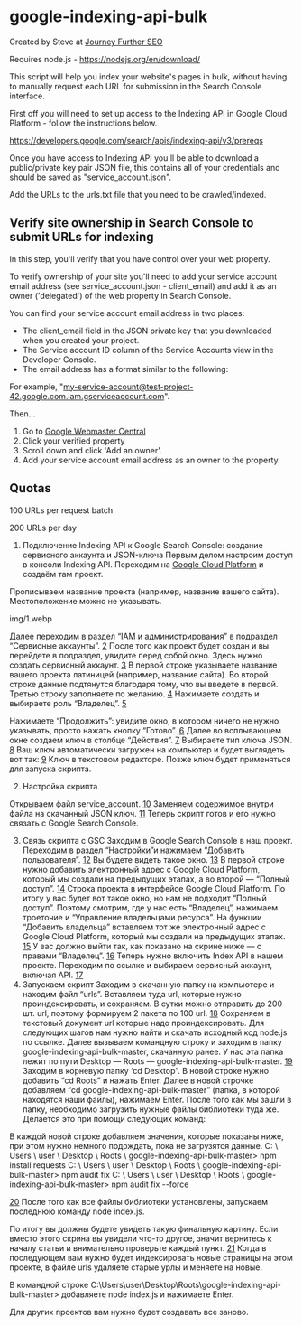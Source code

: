 # google-indexing-api-bulk

Created by Steve at [Journey Further SEO](https://www.journeyfurther.com/)

Requires node.js - https://nodejs.org/en/download/

This script will help you index your website's pages in bulk, without having to manually request each URL for submission in the Search Console interface.

First off you will need to set up access to the Indexing API in Google Cloud Platform - follow the instructions below.

https://developers.google.com/search/apis/indexing-api/v3/prereqs

Once you have access to Indexing API you'll be able to download a public/private key pair JSON file, this contains all of your credentials and should be saved as "service_account.json".

Add the URLs to the urls.txt file that you need to be crawled/indexed.


## Verify site ownership in Search Console to submit URLs for indexing
In this step, you'll verify that you have control over your web property.

To verify ownership of your site you'll need to add your service account email address (see service_account.json - client_email) and add it as an owner ('delegated') of the web property in Search Console.

You can find your service account email address in two places:
- The client_email field in the JSON private key that you downloaded when you created your project.
- The Service account ID column of the Service Accounts view in the Developer Console.
- The email address has a format similar to the following:

For example, "my-service-account@test-project-42.google.com.iam.gserviceaccount.com".

Then...

1. Go to [Google Webmaster Central](https://www.google.com/webmasters/verification/home)
2. Click your verified property
3. Scroll down and click 'Add an owner'.
4. Add your service account email address as an owner to the property.


## Quotas

100 URLs per request batch

200 URLs per day

1. Подключение Indexing API к Google Search Console: создание сервисного аккаунта и JSON-ключа
Первым делом настроим доступ в консоли Indexing API. Переходим на [Google Cloud Platform](https://console.cloud.google.com/welcome?organizationId=0&supportedpurview=project) и создаём там проект.

Прописываем название проекта (например, название вашего сайта). Местоположение можно не указывать.

img/1.webp

Далее переходим в раздел “IAM и администрирования” в подраздел “Сервисные аккаунты”.
[2](img/2.webp)
После того как проект будет создан и вы перейдете в подраздел, увидите перед собой окно. Здесь нужно создать сервисный аккаунт.
[3](img/3.webp)
В первой строке указываете название вашего проекта латиницей (например, название сайта). Во второй строке данные подтянутся благодаря тому, что вы введете в первой. Третью строку заполняете по желанию.
[4](img/4.webp)
Нажимаете создать и выбираете роль “Владелец”.
[5](img/5.webp)

Нажимаете “Продолжить”: увидите окно, в котором ничего не нужно указывать, просто нажать кнопку “Готово”.
[6](img/6.webp)
Далее во всплывающем окне создаем ключ в столбце “Действия”.
[7](img/7.webp)
Выбираете тип ключа JSON.
[8](img/8.webp)
Ваш ключ автоматически загружен на компьютер и будет выглядеть вот так:
[9](img/9.webp)
Ключ в текстовом редакторе.
Позже ключ будет применяться для запуска скрипта.

2. Настройка скрипта

Открываем файл service_account.
[10](img/10.webp)
Заменяем содержимое внутри файла на скачанный JSON ключ.
[11](img/11.webp)
Теперь скрипт готов и его нужно связать с Google Search Console.

3. Связь скрипта с GSC
Заходим в Google Search Console в наш проект.
Переходим в раздел “Настройки”и нажимаем “Добавить пользователя”.
[12](img/12.webp)
Вы будете видеть такое окно.
[13](img/13.webp)
В первой строке нужно добавить электронный адрес с Google Cloud Platform, который мы создали на предыдущих этапах, а во второй — “Полный доступ”.
[14](img/14.webp)
Строка проекта в интерфейсе Google Cloud Platform.
По итогу у вас будет вот такое окно, но нам не подходит “Полный доступ”. Поэтому смотрим, где у нас есть “Владелец”, нажимаем троеточие и “Управление владельцами ресурса”. На функции “Добавить владельца” вставляем тот же электронный адрес с Google Cloud Platform, который мы создали на предыдущих этапах.
[15](img/15.webp)
У вас должно выйти так, как показано на скрине ниже — с правами “Владелец”.
[16](img/16.webp)
Теперь нужно включить Index API в нашем проекте. Переходим по ссылке и выбираем сервисный аккаунт, включая API.
[17](img/17.webp)
4. Запускаем скрипт
Заходим в скачанную папку на компьютере и находим файл “urls”. Вставляем туда url, которые нужно проиндексировать, и сохраняем. В сутки можно отправить до 200 шт. url, поэтому формируем 2 пакета по 100 url.
[18](img/18.webp)
Сохраняем в текстовый документ url которые надо проиндексировать.
Для следующих шагов нам нужно найти и скачать исходный код node.js по ссылке.
Далее вызываем командную строку и заходим в папку google-indexing-api-bulk-master, скачанную ранее. У нас эта папка лежит по пути Desktop — Roots — google-indexing-api-bulk-master.
[19](img/19.webp)
Заходим в корневую папку ‘cd Desktop”.
В новой строке нужно добавить “cd Roots” и нажать Enter.
Далее в новой строчке добавляем “cd google-indexing-api-bulk-master” (папка, в которой находятся наши файлы), нажимаем Enter.
После того как мы зашли в папку, необходимо загрузить нужные файлы библиотеки туда же. Делается это при помощи следующих команд:

В каждой новой строке добавляем значения, которые показаны ниже, при этом нужно немного подождать, пока не загрузятся данные.
C: \ Users \ user \ Desktop \ Roots \ google-indexing-api-bulk-master> npm install requests
C: \ Users \ user \ Desktop \ Roots \ google-indexing-api-bulk-master> npm audit fix
C: \ Users \ user \ Desktop \ Roots \ google-indexing-api-bulk-master> npm audit fix --force

[20](img/20.webp)
После того как все файлы библиотеки установлены, запускаем последнюю команду node index.js.

По итогу вы должны будете увидеть такую финальную картину. Если вместо этого скрина вы увидели что-то другое, значит вернитесь к началу статьи и внимательно проверьте каждый пункт.
[21](img/21.webp)
Когда в последующем вам нужно будет индексировать новые страницы на этом проекте, в файле urls удаляете старые урлы и меняете на новые.

В командной строке C:\Users\user\Desktop\Roots\google-indexing-api-bulk-master> добавляете node index.js и нажимаете Enter.

Для других проектов вам нужно будет создавать все заново.
